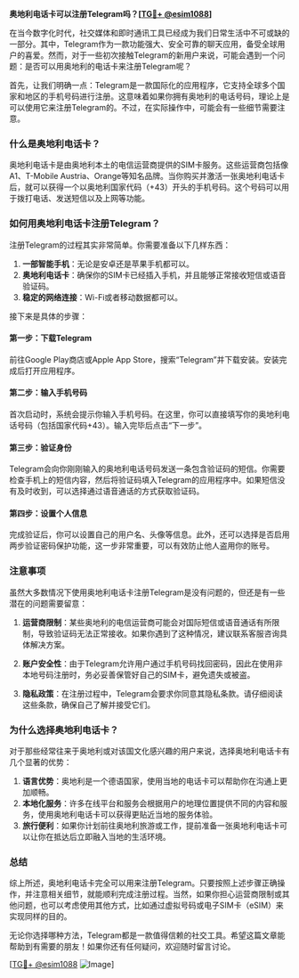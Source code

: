 **奥地利电话卡可以注册Telegram吗？[[TG💪+ @esim1088](https://t.me/s/esim1088)]**

在当今数字化时代，社交媒体和即时通讯工具已经成为我们日常生活中不可或缺的一部分。其中，Telegram作为一款功能强大、安全可靠的聊天应用，备受全球用户的喜爱。然而，对于一些初次接触Telegram的新用户来说，可能会遇到一个问题：是否可以用奥地利的电话卡来注册Telegram呢？

首先，让我们明确一点：Telegram是一款国际化的应用程序，它支持全球多个国家和地区的手机号码进行注册。这意味着如果你拥有奥地利的电话号码，理论上是可以使用它来注册Telegram的。不过，在实际操作中，可能会有一些细节需要注意。

### **什么是奥地利电话卡？**

奥地利电话卡是由奥地利本土的电信运营商提供的SIM卡服务。这些运营商包括像A1、T-Mobile Austria、Orange等知名品牌。当你购买并激活一张奥地利电话卡后，就可以获得一个以奥地利国家代码（+43）开头的手机号码。这个号码可以用于拨打电话、发送短信以及上网等功能。

### **如何用奥地利电话卡注册Telegram？**

注册Telegram的过程其实非常简单。你需要准备以下几样东西：

1. **一部智能手机**：无论是安卓还是苹果手机都可以。
2. **奥地利电话卡**：确保你的SIM卡已经插入手机，并且能够正常接收短信或语音验证码。
3. **稳定的网络连接**：Wi-Fi或者移动数据都可以。

接下来是具体的步骤：

#### **第一步：下载Telegram**
前往Google Play商店或Apple App Store，搜索“Telegram”并下载安装。安装完成后打开应用程序。

#### **第二步：输入手机号码**
首次启动时，系统会提示你输入手机号码。在这里，你可以直接填写你的奥地利电话号码（包括国家代码+43）。输入完毕后点击“下一步”。

#### **第三步：验证身份**
Telegram会向你刚刚输入的奥地利电话号码发送一条包含验证码的短信。你需要检查手机上的短信内容，然后将验证码填入Telegram的应用程序中。如果短信没有及时收到，可以选择通过语音通话的方式获取验证码。

#### **第四步：设置个人信息**
完成验证后，你可以设置自己的用户名、头像等信息。此外，还可以选择是否启用两步验证密码保护功能，这一步非常重要，可以有效防止他人盗用你的账号。

### **注意事项**

虽然大多数情况下使用奥地利电话卡注册Telegram是没有问题的，但还是有一些潜在的问题需要留意：

1. **运营商限制**：某些奥地利的电信运营商可能会对国际短信或语音通话有所限制，导致验证码无法正常接收。如果你遇到了这种情况，建议联系客服咨询具体解决方案。
   
2. **账户安全性**：由于Telegram允许用户通过手机号码找回密码，因此在使用非本地号码注册时，务必妥善保管好自己的SIM卡，避免遗失或被盗。

3. **隐私政策**：在注册过程中，Telegram会要求你同意其隐私条款。请仔细阅读这些条款，确保自己了解并接受它们。

### **为什么选择奥地利电话卡？**

对于那些经常往来于奥地利或对该国文化感兴趣的用户来说，选择奥地利电话卡有几个显著的优势：

1. **语言优势**：奥地利是一个德语国家，使用当地的电话卡可以帮助你在沟通上更加顺畅。
2. **本地化服务**：许多在线平台和服务会根据用户的地理位置提供不同的内容和服务，使用奥地利电话卡可以获得更贴近当地的服务体验。
3. **旅行便利**：如果你计划前往奥地利旅游或工作，提前准备一张奥地利电话卡可以让你在抵达后立即融入当地的生活环境。

### **总结**

综上所述，奥地利电话卡完全可以用来注册Telegram。只要按照上述步骤正确操作，并注意相关细节，就能顺利完成注册过程。当然，如果你担心运营商限制或其他问题，也可以考虑使用其他方式，比如通过虚拟号码或电子SIM卡（eSIM）来实现同样的目的。

无论你选择哪种方法，Telegram都是一款值得信赖的社交工具。希望这篇文章能帮助到有需要的朋友！如果你还有任何疑问，欢迎随时留言讨论。

[[TG💪+ @esim1088](https://t.me/s/esim1088) ![Image](https://i.postimg.cc/4NQfJmqS/Snipaste-2025-05-13-00-14-12.png)]
